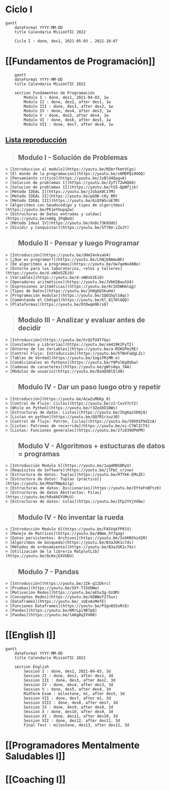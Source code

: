 # Ciclo I

``` mermaid
gantt
	dateFormat YYYY-MM-DD
	title Calendario MisiónTIC 2022
	
	Ciclo I : done, des1, 2021-05-03 , 2021-10-07
```

# [[Fundamentos de Programación]]

``` mermaid
	gantt
	dateFormat YYYY-MM-DD
	title Calendario MisiónTIC 2022
		
	section Fundamentos de Programación
		Modulo I : done, des1, 2021-04-03, 1w
		Modulo II : done, des2, after des1, 1w
		Modulo III : done, des3, after des2, 1w
		Modulo IV : done, des4, after des3, 1w
		Modulo V : done, des5, after des4, 1w
		Modulo VI : done, des6, after des5, 1w
		Modulo VII : done, des7, after des6, 1w
```

## [Lista reproducción](https://youtube.com/playlist?list=PLUErd4HIhhA66cxCDJqBDN3vH_eq00VzX)

> ## Modulo I - Solución de Problemas
	> [Introduccion al modulo](https://youtu.be/MZmrfkmtVCgn)
	> [El mundo de la programacion](https://youtu.be/s6MDPQi94OQ)
	> [Pensamiento critico](https://youtu.be/JsBld4QagvA)
	> [Solucion de problemas I](https://youtu.be/ZyTlT2wHQ68)
	> [Solucion de problemas II](https://youtu.be/tS5-QpNfjjk)
	> [Método IDEAL I](https://youtu.be/jJzbaX0Ci7M)
	> [Metodo IDEAL II](https://youtu.be/pGOK-c0y_RM)
	> [Método IDEAL III](https://youtu.be/6iQtWScoE7M)
	> [Algoritmos con Seudocodigo y tipos de algoritmos](https://youtu.be/PE1eYUupq2w)
	> [Estructuras de Datos entradas y saldas](https://youtu.be/nA0g_IPqBoQ)
	> [Método Ideal IV](https://youtu.be/XnDc73KXOdU)
	> [Dividir y Conquistar](https://youtu.be/5T78U-iZoJY)

> ## Modulo II - Pensar y luego Programar
	> [Introducción](https://youtu.be/UHmI4xkvaU4)
	> [¿Que es programar?](https://youtu.be/LhNjENAmuNE)
	> [De algoritmos a programas](https://youtu.be/Uw7qeNo40Bo)
	> [Entorno para los laboratorios, retos y talleres](https://youtu.be/d-xWOo5ZEi0)	
	> [Variables](https://youtu.be/d-xWOo5ZEi0)
	> [Operadores aritméticos](https://youtu.be/JVbK5BauSV4)
	> [Expresiones aritméticas](https://youtu.be/0r2d5WHmlqg)
	> [Tipos de Datos](https://youtu.be/jhHgbb5kuH4)
	> [Programación modular](https://youtu.be/1QEG5plSAqc)
	> [Comentando el Código](https://youtu.be/Kl_817HlUQQ)
	> [Plataformas](https://youtu.be/OtDwqm9Erv8)

> ## Modulo III - Analizar y evaluar antes de decidir
	> [Introducción](https://youtu.be/hrQ2fU4TfGw)
	> [Constantes y Librerías](https://youtu.be/sm419K2FyTI)
	> [Entorno de las Variables](https://youtu.be/a-MZKGPmjRE)
	> [Control Flujo: Introducción](https://youtu.be/hTNnFaQgLZs)
	> [Tablas de Verdad](https://youtu.be/1ogiFMjMR-o)
	> [Condicionales en Pythons](https://youtu.be/Y9PolKgOUbw)
	> [Cadenas de caracteres](https://youtu.be/gWts0qu_7AA)
	> [Módulos de usuario](https://youtu.be/BzmQXBlEldA)

> ## Modulo IV - Dar un paso luego otro y repetir
	> [Introducción](https://youtu.be/Aiw2uMbKp_8)
	> [Control de Flujo: Ciclos](https://youtu.be/z2-CuvV7cYI)
	> [While en Python](https://youtu.be/r3ZedXO18Ws)
	> [Estructuras de datos: Listas](https://youtu.be/Ihg6qs5ENjQ)
	> [Listas en python](https://youtu.be/QQfR1rzuz30)
	> [Control de flujo: Patrón, Ciclos](https://youtu.be/S9h91P9dZzA)
	> [Listas: Patrones de recorrido](https://youtu.be/oi-C7WlICT4)
	> [Listas: Funciones generales](https://youtu.be/27i039OPmPM)

> ## Modulo V - Algoritmos + estucturas de datos = programas
	> [Introducción Modulo 5](https://youtu.be/1uq4RNSDRyU)
	> [Requisitos de Software](https://youtu.be/jlPpC_crzvw)
	> [Estructura de datos: Tuplas](https://youtu.be/H7YkK-EMsZE)
	> [Estructura de datos: Tuplas (práctico)](https://youtu.be/RhmTRWpAzig)
	> [Estructuras de datos: Diccionarios](https://youtu.be/EYteFnBFtz0)
	> [Estructuras de datos Abstractas: Pilas](https://youtu.be/h0vAkEYVMcU)
	> [Estructuras de datos: Colas](https://youtu.be/IFp2YVjVd8w)

> ## Modulo IV - No inventar la rueda
	> [Introducción Modulo 6](https://youtu.be/FASVqXfP8lU)
	> [Manejo de Matrices](https://youtu.be/dNmm_hY7qag)
	> [Datos persistentes: Archivos](https://youtu.be/IoXKN5hid1M)
	> [Algoritmos de búsqueda](https://youtu.be/B3aJUK1c7ds)
	> [Métodos de ordenamiento](https://youtu.be/B3aJUK1c7ds)
	> [Utilización de la librería MatplotLib](https://youtu.be/QcKejEXVUDU)

> ## Modulo 7 - Pandas
	> [Introducción](https://youtu.be/J2k-q1IDkrc)
	> [Pruebas](https://youtu.be/5XY-TISUOWw)
	> [Motivación Redes](https://youtu.be/aESx3g-OzQM)
	> [Conceptos Redes](https://youtu.be/kDBWof27Sus)
	> [Dataframes](https://youtu.be/_sUExAvMefE)
	> [Funciones Dataframes](https://youtu.be/P3gn855oRt8)
	> [Pandas](https://youtu.be/KMrLpi9B7pQ)
	> [Pandas](https://youtu.be/lm6g8qIVVH8)


# [[English I]]
``` mermaid
gantt
	dateFormat YYYY-MM-DD
	title Calendario MisiónTIC 2022
		
	section English
		Session I : done, des1, 2021-04-03, 3d
		Session II : done, des2, after des1, 3d
		Session III : done, des3, after des2, 3d
		Session IV : done, des4, after des3, 3d
		Session V : done, des5, after des4, 3d
		MidTerm Exam : milestone, m1, after des5, 3d
		Session VII : done, des7, after m1, 3d
		Session VIII : done, des8, after des7, 3d
		Session IX : done, des9, after des8, 3d
		Session X : done, des10, after des9, 3d
		Session XI : done, des11, after des10, 3d
		Session XII : done, des12, after des11, 3d
		Final Test : milestone, des13, after des12, 3d
```


# [[Programadores Mentalmente Saludables I]]
# [[Coaching I]]